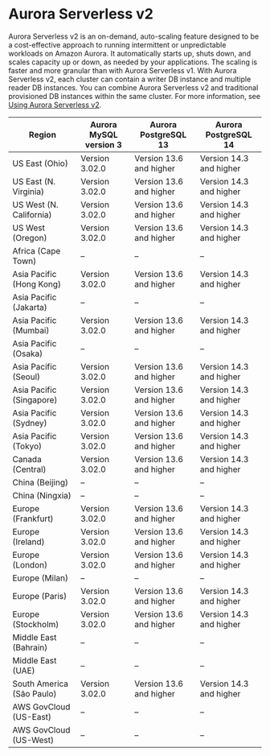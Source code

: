 # Aurora Serverless v2<a name="Concepts.Aurora_Fea_Regions_DB-eng.Feature.ServerlessV2"></a>

Aurora Serverless v2 is an on\-demand, auto\-scaling feature designed to be a cost\-effective approach to running intermittent or unpredictable workloads on Amazon Aurora\. It automatically starts up, shuts down, and scales capacity up or down, as needed by your applications\. The scaling is faster and more granular than with Aurora Serverless v1\. With Aurora Serverless v2, each cluster can contain a writer DB instance and multiple reader DB instances\. You can combine Aurora Serverless v2 and traditional provisioned DB instances within the same cluster\. For more information, see [Using Aurora Serverless v2](aurora-serverless-v2.md)\.


| Region | Aurora MySQL version 3 | Aurora PostgreSQL 13 | Aurora PostgreSQL 14 | 
| --- | --- | --- | --- | 
| US East \(Ohio\) | Version 3\.02\.0 | Version 13\.6 and higher | Version 14\.3 and higher | 
| US East \(N\. Virginia\) | Version 3\.02\.0 | Version 13\.6 and higher | Version 14\.3 and higher | 
| US West \(N\. California\) | Version 3\.02\.0 | Version 13\.6 and higher | Version 14\.3 and higher | 
| US West \(Oregon\) | Version 3\.02\.0 | Version 13\.6 and higher | Version 14\.3 and higher | 
| Africa \(Cape Town\) | – | – | – | 
| Asia Pacific \(Hong Kong\) | Version 3\.02\.0 | Version 13\.6 and higher | Version 14\.3 and higher | 
| Asia Pacific \(Jakarta\) | – | – | – | 
| Asia Pacific \(Mumbai\) | Version 3\.02\.0 | Version 13\.6 and higher | Version 14\.3 and higher | 
| Asia Pacific \(Osaka\) | – | – | – | 
| Asia Pacific \(Seoul\) | Version 3\.02\.0 | Version 13\.6 and higher | Version 14\.3 and higher | 
| Asia Pacific \(Singapore\) | Version 3\.02\.0 | Version 13\.6 and higher | Version 14\.3 and higher | 
| Asia Pacific \(Sydney\) | Version 3\.02\.0 | Version 13\.6 and higher | Version 14\.3 and higher | 
| Asia Pacific \(Tokyo\) | Version 3\.02\.0 | Version 13\.6 and higher | Version 14\.3 and higher | 
| Canada \(Central\) | Version 3\.02\.0 | Version 13\.6 and higher | Version 14\.3 and higher | 
| China \(Beijing\) | – | – | – | 
| China \(Ningxia\) | – | – | – | 
| Europe \(Frankfurt\) | Version 3\.02\.0 | Version 13\.6 and higher | Version 14\.3 and higher | 
| Europe \(Ireland\) | Version 3\.02\.0 | Version 13\.6 and higher | Version 14\.3 and higher | 
| Europe \(London\) | Version 3\.02\.0 | Version 13\.6 and higher | Version 14\.3 and higher | 
| Europe \(Milan\) | – | – | – | 
| Europe \(Paris\) | Version 3\.02\.0 | Version 13\.6 and higher | Version 14\.3 and higher | 
| Europe \(Stockholm\) | Version 3\.02\.0 | Version 13\.6 and higher | Version 14\.3 and higher | 
| Middle East \(Bahrain\) | – | – | – | 
| Middle East \(UAE\) | – | – | – | 
| South America \(São Paulo\) | Version 3\.02\.0 | Version 13\.6 and higher | Version 14\.3 and higher | 
| AWS GovCloud \(US\-East\) | – | – | – | 
| AWS GovCloud \(US\-West\) | – | – | – | 